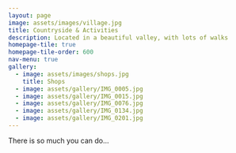 ```yaml
---
layout: page
image: assets/images/village.jpg
title: Countryside & Activities
description: Located in a beautiful valley, with lots of walks   
homepage-tile: true
homepage-tile-order: 600
nav-menu: true
gallery: 
  - image: assets/images/shops.jpg
    title: Shops
  - image: assets/gallery/IMG_0005.jpg
  - image: assets/gallery/IMG_0015.jpg
  - image: assets/gallery/IMG_0076.jpg
  - image: assets/gallery/IMG_0134.jpg
  - image: assets/gallery/IMG_0201.jpg
---
```


There is so much you can do...
